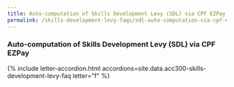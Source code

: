 ```yaml
---
title: Auto-computation of Skills Development Levy (SDL) via CPF EZPay
permalink: /skills-development-levy-faqs/sdl-auto-computation-via-cpf-ezpay
---
```


### Auto-computation of Skills Development Levy (SDL) via CPF EZPay

{% include letter-accordion.html accordions=site.data.acc300-skills-development-levy-faq letter="f" %}

